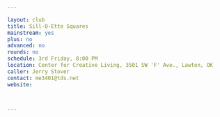 ```yaml
---

layout: club
title: Sill-O-Ette Squares
mainstream: yes
plus: no
advanced: no
rounds: no
schedule: 3rd Friday, 8:00 PM
location: Center for Creative Living, 3501 SW 'F' Ave., Lawton, OK
caller: Jerry Stover
contact: me3401@tds.net
website: 



---
```



